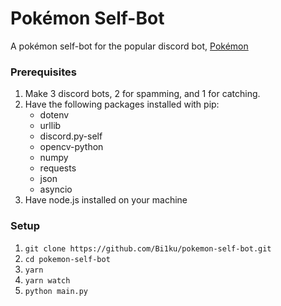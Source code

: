 # Pokémon Self-Bot
A pokémon self-bot for the popular discord bot, [Pokémon](https://top.gg/bot/669228505128501258)
<br>
### Prerequisites

1. Make 3 discord bots, 2 for spamming, and 1 for catching.
2. Have the following packages installed with pip:
      - dotenv
      - urllib
      - discord.py-self
      - opencv-python
      - numpy
      - requests
      - json
      - asyncio
3. Have node.js installed on your machine

### Setup

1. `git clone https://github.com/Bi1ku/pokemon-self-bot.git`
2. `cd pokemon-self-bot`
3. `yarn`
4. `yarn watch`
5. `python main.py`
